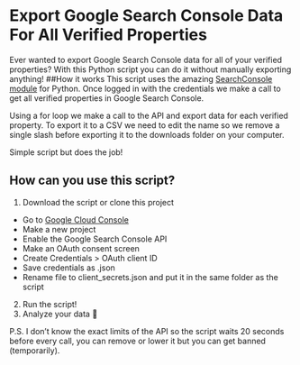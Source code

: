 # Export Google Search Console Data For All Verified Properties

Ever wanted to export Google Search Console data for all of your verified properties? With this Python script you can do it without manually exporting anything!
##How it works
This script uses the amazing [SearchConsole module](https://github.com/joshcarty/google-searchconsole) for Python. Once logged in with the credentials we make a call to get all verified properties in Google Search Console.

Using a for loop we make a call to the API and export data for each verified property. To export it to a CSV we need to edit the name so we remove a single slash before exporting it to the downloads folder on your computer.

Simple script but does the job!
## How can you use this script?
1. Download the script or clone this project
  - Go to [Google Cloud Console](https://console.cloud.google.com/)
  - Make a new project
  - Enable the Google Search Console API
  - Make an OAuth consent screen
  - Create Credentials > OAuth client ID
  - Save credentials as .json
  - Rename file to client_secrets.json and put it in the same folder as the script
2. Run the script!
3. Analyze your data 🙂

P.S. I don’t know the exact limits of the API so the script waits 20 seconds before every call, you can remove or lower it but you can get banned (temporarily).

